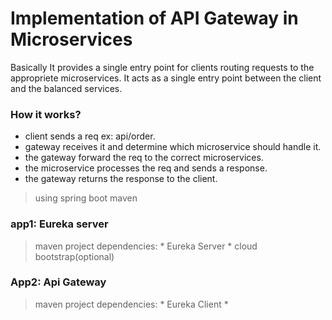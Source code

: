 # Implementation of API Gateway in Microservices

Basically It provides a single entry point for clients routing requests to the appropriete microservices. It acts as a single entry point between the client and the balanced services.

### How it works?
* client sends a req ex: api/order.
* gateway receives it and determine which microservice should handle it.
* the gateway forward the req to the correct microservices.
* the microservice processes the req and sends a response.
* the gateway returns the response to the client.

> using spring boot maven

### app1: Eureka server
> maven project
> dependencies: 
    * Eureka Server
    * cloud bootstrap(optional)

### App2: Api Gateway
> maven project
> dependencies: 
    * Eureka Client
    *
